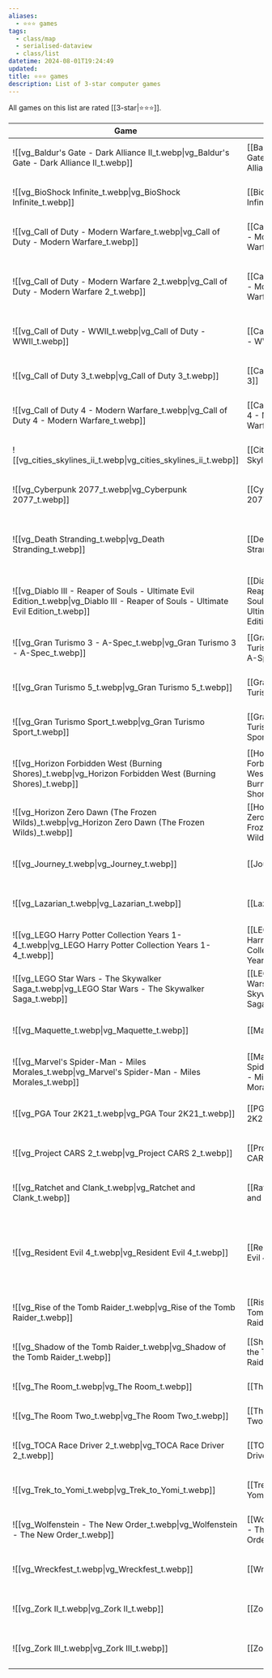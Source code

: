 ```yaml
---
aliases:
  - ⭐️⭐️⭐️ games
tags:
  - class/map
  - serialised-dataview
  - class/list
datetime: 2024-08-01T19:24:49
updated: 
title: ⭐️⭐️⭐️ games
description: List of 3-star computer games
---
```

All games on this list are rated [[3-star|⭐️⭐️⭐️]].

<!-- QueryToSerialize: table without id embed(link(thumbnail)) as Game, file.link as "", platform as Platform from #class/video-game where contains(rating, [[3-star]]) sort file.name -->
<!-- SerializedQuery: table without id embed(link(thumbnail)) as Game, file.link as "", platform as Platform from #class/video-game where contains(rating, [[3-star]]) sort file.name -->

| Game                                                                                                                                                     |                                                                                                                                | Platform                                                                                                                                                                                 |
| -------------------------------------------------------------------------------------------------------------------------------------------------------- | ------------------------------------------------------------------------------------------------------------------------------ | ---------------------------------------------------------------------------------------------------------------------------------------------------------------------------------------- |
| ![[vg_Baldur's Gate - Dark Alliance II_t.webp\|vg_Baldur's Gate - Dark Alliance II_t.webp]]                                         | [[Baldur's Gate - Dark Alliance II]]                                         | <ul><li>[[PlayStation 2]]</li></ul>                                                                                                                      |
| ![[vg_BioShock Infinite_t.webp\|vg_BioShock Infinite_t.webp]]                                                                       | [[BioShock Infinite]]                                                                       | <ul><li>[[PlayStation 3]]</li></ul>                                                                                                                       |
| ![[vg_Call of Duty - Modern Warfare_t.webp\|vg_Call of Duty - Modern Warfare_t.webp]]                                               | [[Call of Duty - Modern Warfare]]                                               | <ul><li>[[PlayStation 4]]</li></ul>                                                                                                                      |
| ![[vg_Call of Duty - Modern Warfare 2_t.webp\|vg_Call of Duty - Modern Warfare 2_t.webp]]                                           | [[Call of Duty - Modern Warfare 2]]                                           | <ul><li>[[PlayStation 3]]</li><li>[[PlayStation 4]]</li></ul>                                                             |
| ![[vg_Call of Duty - WWII_t.webp\|vg_Call of Duty - WWII_t.webp]]                                                                   | [[Call of Duty - WWII]]                                                                   | <ul><li>[[PlayStation 4]]</li></ul>                                                                                                                      |
| ![[vg_Call of Duty 3_t.webp\|vg_Call of Duty 3_t.webp]]                                                                             | [[Call of Duty 3]]                                                                             | <ul><li>[[Nintendo Wii]]</li></ul>                                                                                                                        |
| ![[vg_Call of Duty 4 - Modern Warfare_t.webp\|vg_Call of Duty 4 - Modern Warfare_t.webp]]                                           | [[Call of Duty 4 - Modern Warfare]]                                           | <ul><li>[[PlayStation 3]]</li></ul>                                                                                                                       |
| ![[vg_cities_skylines_ii_t.webp\|vg_cities_skylines_ii_t.webp]]                                                                     | [[Cities Skylines II]]                                                                     | <ul><li>[[Microsoft Windows]]</li></ul>                                                                                                                         |
| ![[vg_Cyberpunk 2077_t.webp\|vg_Cyberpunk 2077_t.webp]]                                                                             | [[Cyberpunk 2077]]                                                                             | <ul><li>[[PlayStation 5]]</li></ul>                                                                                                                      |
| ![[vg_Death Stranding_t.webp\|vg_Death Stranding_t.webp]]                                                                           | [[Death Stranding]]                                                                           | <ul><li>[[PlayStation 4]]</li><li>[[PlayStation 5]]</li></ul>                                                            |
| ![[vg_Diablo III - Reaper of Souls - Ultimate Evil Edition_t.webp\|vg_Diablo III - Reaper of Souls - Ultimate Evil Edition_t.webp]] | [[Diablo III - Reaper of Souls - Ultimate Evil Edition]] | <ul><li>[[PlayStation 4]]</li></ul>                                                                                                                      |
| ![[vg_Gran Turismo 3 - A-Spec_t.webp\|vg_Gran Turismo 3 - A-Spec_t.webp]]                                                           | [[Gran Turismo 3 - A-Spec]]                                                           | <ul><li>[[PlayStation 2]]</li></ul>                                                                                                                      |
| ![[vg_Gran Turismo 5_t.webp\|vg_Gran Turismo 5_t.webp]]                                                                             | [[Gran Turismo 5]]                                                                             | <ul><li>[[PlayStation 3]]</li></ul>                                                                                                                       |
| ![[vg_Gran Turismo Sport_t.webp\|vg_Gran Turismo Sport_t.webp]]                                                                     | [[Gran Turismo Sport]]                                                                     | <ul><li>[[PlayStation 4]]</li></ul>                                                                                                                      |
| ![[vg_Horizon Forbidden West (Burning Shores)_t.webp\|vg_Horizon Forbidden West (Burning Shores)_t.webp]]                           | [[Horizon Forbidden West - Burning Shores]]                           | <ul><li>[[PlayStation 5]]</li></ul>                                                                                                                      |
| ![[vg_Horizon Zero Dawn (The Frozen Wilds)_t.webp\|vg_Horizon Zero Dawn (The Frozen Wilds)_t.webp]]                                 | [[Horizon Zero Dawn - Frozen Wilds]]                                         | <ul><li>[[PlayStation 4]]</li></ul>                                                                                                                      |
| ![[vg_Journey_t.webp\|vg_Journey_t.webp]]                                                                                           | [[Journey]]                                                                                           | <ul><li>[[PlayStation 4]]</li></ul>                                                                                                                      |
| ![[vg_Lazarian_t.webp\|vg_Lazarian_t.webp]]                                                                                         | [[Lazarian]]                                                                                         | <ul><li>[[Commodore 64]]</li></ul>                                                                                                                         |
| ![[vg_LEGO Harry Potter Collection Years 1-4_t.webp\|vg_LEGO Harry Potter Collection Years 1-4_t.webp]]                             | [[LEGO Harry Potter Collection Years 1-4]]                             | <ul><li>[[PlayStation 4]]</li></ul>                                                                                                                      |
| ![[vg_LEGO Star Wars - The Skywalker Saga_t.webp\|vg_LEGO Star Wars - The Skywalker Saga_t.webp]]                                   | [[LEGO Star Wars - The Skywalker Saga]]                                    | <ul><li>[[PlayStation 5]]</li></ul>                                                                                                                      |
| ![[vg_Maquette_t.webp\|vg_Maquette_t.webp]]                                                                                         | [[Maquette]]                                                                                         | <ul><li>[[PlayStation 5]]</li></ul>                                                                                                                      |
| ![[vg_Marvel's Spider-Man - Miles Morales_t.webp\|vg_Marvel's Spider-Man - Miles Morales_t.webp]]                                   | [[Marvel's Spider-Man - Miles Morales]]                                   | <ul><li>[[PlayStation 5]]</li></ul>                                                                                                                      |
| ![[vg_PGA Tour 2K21_t.webp\|vg_PGA Tour 2K21_t.webp]]                                                                               | [[PGA Tour 2K21]]                                                                               | <ul><li>[[PlayStation 4]]</li></ul>                                                                                                                      |
| ![[vg_Project CARS 2_t.webp\|vg_Project CARS 2_t.webp]]                                                                             | [[Project CARS 2]]                                                                             | <ul><li>[[PlayStation 4]]</li></ul>                                                                                                                      |
| ![[vg_Ratchet and Clank_t.webp\|vg_Ratchet and Clank_t.webp]]                                                                       | [[Ratchet and Clank]]                                                                       | <ul><li>[[PlayStation 4]]</li></ul>                                                                                                                      |
| ![[vg_Resident Evil 4_t.webp\|vg_Resident Evil 4_t.webp]]                                                                           | [[Resident Evil 4]]                                                                           | <ul><li>[[Nintendo Wii]]</li><li>[[PlayStation 5]]</li><li>[[PlayStation VR2]]</li></ul> |
| ![[vg_Rise of the Tomb Raider_t.webp\|vg_Rise of the Tomb Raider_t.webp]]                                                           | [[Rise of the Tomb Raider]]                                                           | <ul><li>[[PlayStation 4]]</li></ul>                                                                                                                      |
| ![[vg_Shadow of the Tomb Raider_t.webp\|vg_Shadow of the Tomb Raider_t.webp]]                                                       | [[Shadow of the Tomb Raider]]                                                       | <ul><li>[[PlayStation 4]]</li></ul>                                                                                                                      |
| ![[vg_The Room_t.webp\|vg_The Room_t.webp]]                                                                                         | [[The Room]]                                                                                         | <ul><li>[[iOS]]</li></ul>                                                                                                                                                          |
| ![[vg_The Room Two_t.webp\|vg_The Room Two_t.webp]]                                                                                 | [[The Room Two]]                                                                                 | <ul><li>[[iOS]]</li></ul>                                                                                                                                                          |
| ![[vg_TOCA Race Driver 2_t.webp\|vg_TOCA Race Driver 2_t.webp]]                                                                     | [[TOCA Race Driver 2]]                                                                     | <ul><li>[[PlayStation 2]]</li></ul>                                                                                                                      |
| ![[vg_Trek_to_Yomi_t.webp\|vg_Trek_to_Yomi_t.webp]]                                                                                 | [[Trek to Yomi]]                                                                                 | <ul><li>[[PlayStation 5]]</li></ul>                                                                                                                      |
| ![[vg_Wolfenstein - The New Order_t.webp\|vg_Wolfenstein - The New Order_t.webp]]                                                   | [[Wolfenstein - The New Order]]                                                   | <ul><li>[[PlayStation 4]]</li></ul>                                                                                                                      |
| ![[vg_Wreckfest_t.webp\|vg_Wreckfest_t.webp]]                                                                                       | [[Wreckfest]]                                                                                       | <ul><li>[[PlayStation 5]]</li></ul>                                                                                                                      |
| ![[vg_Zork II_t.webp\|vg_Zork II_t.webp]]                                                                                           | [[Zork II]]                                                                                           | <ul><li>[[Commodore 64]]</li></ul>                                                                                                                         |
| ![[vg_Zork III_t.webp\|vg_Zork III_t.webp]]                                                                                         | [[Zork III]]                                                                                         | <ul><li>[[Commodore 64]]</li></ul>                                                                                                                         |
<!-- SerializedQuery END -->

